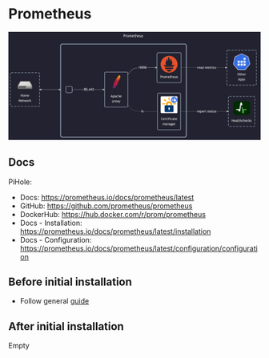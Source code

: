 # Prometheus

![diagram](../../docs/diagrams/out/apps/prometheus.png)

## Docs

PiHole:

- Docs: <https://prometheus.io/docs/prometheus/latest>
- GitHub: <https://github.com/prometheus/prometheus>
- DockerHub: <https://hub.docker.com/r/prom/prometheus>
- Docs - Installation: <https://prometheus.io/docs/prometheus/latest/installation>
- Docs - Configuration: <https://prometheus.io/docs/prometheus/latest/configuration/configuration>

## Before initial installation

- Follow general [guide](../../docs/Checklist%20for%20new%20docker-apps.md)

## After initial installation

Empty
